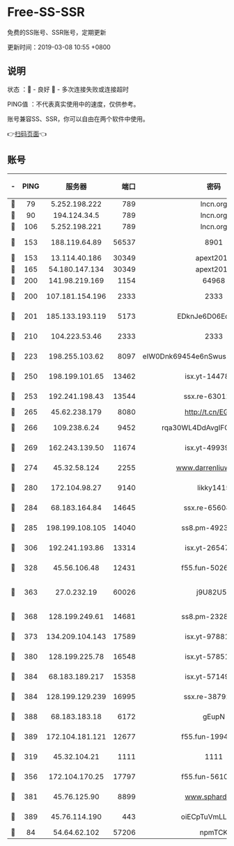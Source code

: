# Free-SS-SSR

免费的SS账号、SSR账号，定期更新

更新时间：2019-03-08 10:55 +0800

## 说明

状态     ：🙂 - 良好 🙁 - 多次连接失败或连接超时

PING值   ：不代表真实使用中的速度，仅供参考。

账号兼容SS、SSR，你可以自由在两个软件中使用。

👉[扫码页面](https://liesauer.github.io/Free-SS-SSR/)👈

## 账号

|-|PING|服务器|端口|密码|加密方式|区域|
|:----:|:----:|:-----:|-----:|:----:|:----:|:----:|
|🙂|79|5.252.198.222|789|lncn.org|rc4|JP|
|🙂|90|194.124.34.5|789|lncn.org|rc4|JP|
|🙂|106|5.252.198.221|789|lncn.org|rc4|JP|
|🙂|153|188.119.64.89|56537|8901|aes-256-cfb|RU|
|🙂|153|13.114.40.186|30349|apext2019|chacha20|JP|
|🙂|165|54.180.147.134|30349|apext2019|chacha20|KR|
|🙂|200|141.98.219.169|1154|64968|chacha20|US|
|🙂|200|107.181.154.196|2333|2333|aes-256-cfb|US|
|🙂|201|185.133.193.119|5173|EDknJe6D06EoWDaw|aes-256-cfb|US|
|🙂|210|104.223.53.46|2333|2333|aes-256-cfb|US|
|🙂|223|198.255.103.62|8097|eIW0Dnk69454e6nSwuspv9DmS201tQ0D|aes-256-cfb|US|
|🙂|250|198.199.101.65|13462|isx.yt-14478086|aes-256-cfb|US|
|🙂|253|192.241.198.43|13544|ssx.re-63012988|aes-256-cfb|US|
|🙂|265|45.62.238.179|8080|http://t.cn/EGJIyrl|rc4-md5|CA|
|🙂|266|109.238.6.24|9452|rqa30WL4DdAvgIFG6Fs3znzTa|aes-256-cfb|FR|
|🙂|269|162.243.139.50|11674|isx.yt-49939991|aes-256-cfb|US|
|🙂|274|45.32.58.124|2255|www.darrenliuwei.com|aes-256-cfb|JP|
|🙂|280|172.104.98.27|9140|likky1415|aes-256-cfb|JP|
|🙂|284|68.183.164.84|14645|ssx.re-65608232|aes-256-cfb|US|
|🙂|285|198.199.108.105|14040|ss8.pm-49239037|aes-256-cfb|US|
|🙂|306|192.241.193.86|13314|isx.yt-26547627|aes-256-cfb|US|
|🙂|328|45.56.106.48|12431|f55.fun-50265389|aes-256-cfb|US|
|🙂|363|27.0.232.19|60026|j9U82U53|xchacha20-ietf-poly1305|HK|
|🙂|368|128.199.249.61|14681|ss8.pm-23285637|aes-256-cfb|SG|
|🙂|373|134.209.104.143|17589|isx.yt-97881825|aes-256-cfb|SG|
|🙂|380|128.199.225.78|16548|isx.yt-57851820|aes-256-cfb|SG|
|🙂|384|68.183.189.217|15358|isx.yt-57149233|aes-256-cfb|SG|
|🙂|384|128.199.129.239|16995|ssx.re-38792926|aes-256-cfb|SG|
|🙂|388|68.183.183.18|6172|gEupN|aes-256-cfb|SG|
|🙂|389|172.104.181.121|12677|f55.fun-19942121|aes-256-cfb|SG|
|🙂|319|45.32.104.21|1111|1111|aes-256-cfb|SG|
|🙂|356|172.104.170.25|17797|f55.fun-56102907|aes-256-cfb|SG|
|🙂|381|45.76.125.90|8899|www.sphard.com|aes-256-cfb|AU|
|🙂|389|45.76.114.190|443|oiECpTuVmLLxk4Ts|aes-256-cfb|AU|
|🙁|84|54.64.62.102|57206|npmTCK|rc4-md5|JP|
